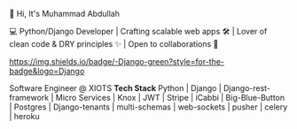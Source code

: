 👋 Hi, It's Muhammad Abdullah

💻 Python/Django Developer | Crafting scalable web apps 🛠️ | Lover of clean code & DRY principles ✨ | Open to collaborations 🚀

https://img.shields.io/badge/-Django-green?style=for-the-badge&logo=Django

<!---
blazing-dev/blazing-dev is a ✨ special ✨ repository because its `README.md` (this file) appears on your GitHub profile.
You can click the Preview link to take a look at your changes.
--->
Software Engineer @ XIOTS
**Tech Stack**
Python | Django | Django-rest-framework | Micro Services | Knox | JWT | Stripe | iCabbi | Big-Blue-Button | Postgres | Django-tenants | multi-schemas | web-sockets | pusher | celery | heroku
